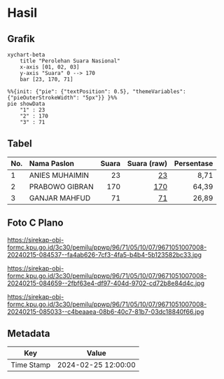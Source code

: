 # Hasil

## Grafik

```mermaid
xychart-beta
    title "Perolehan Suara Nasional"
    x-axis [01, 02, 03]
    y-axis "Suara" 0 --> 170
    bar [23, 170, 71]
```

```mermaid
%%{init: {"pie": {"textPosition": 0.5}, "themeVariables": {"pieOuterStrokeWidth": "5px"}} }%%
pie showData
    "1" : 23
    "2" : 170
    "3" : 71
```

## Tabel

| No. | Nama Paslon    | Suara | Suara (raw) | Persentase |
|:--- |:-------------- | -----:| -----------:| ----------:|
| 1   | ANIES MUHAIMIN | 23    | [23][p-1]   | 8,71       |
| 2   | PRABOWO GIBRAN | 170   | [170][p-2]  | 64,39      |
| 3   | GANJAR MAHFUD  | 71    | [71][p-3]   | 26,89      |


[p-1]: https://github.com/gigit-pemilu/pemilu-2024/blob/main/pilpres/hitung-suara/sub/96-papua-barat-daya/sub/71-kota-sorong/sub/05-sorong-utara/sub/1007-malasilen/sub/008-tps/sub/paslon-1.txt
[p-2]: https://github.com/gigit-pemilu/pemilu-2024/blob/main/pilpres/hitung-suara/sub/96-papua-barat-daya/sub/71-kota-sorong/sub/05-sorong-utara/sub/1007-malasilen/sub/008-tps/sub/paslon-2.txt
[p-3]: https://github.com/gigit-pemilu/pemilu-2024/blob/main/pilpres/hitung-suara/sub/96-papua-barat-daya/sub/71-kota-sorong/sub/05-sorong-utara/sub/1007-malasilen/sub/008-tps/sub/paslon-3.txt

## Foto C Plano

https://sirekap-obj-formc.kpu.go.id/3c30/pemilu/ppwp/96/71/05/10/07/9671051007008-20240215-084537--fa4ab626-7cf3-4fa5-b4b4-5b123582bc33.jpg

https://sirekap-obj-formc.kpu.go.id/3c30/pemilu/ppwp/96/71/05/10/07/9671051007008-20240215-084659--2fbf63e4-df97-404d-9702-cd72b8e84d4c.jpg

https://sirekap-obj-formc.kpu.go.id/3c30/pemilu/ppwp/96/71/05/10/07/9671051007008-20240215-085033--c4beaaea-08b6-40c7-81b7-03dc18840f66.jpg


## Metadata

| Key        | Value               |
| ---------- | ------------------- |
| Time Stamp | 2024-02-25 12:00:00 |



